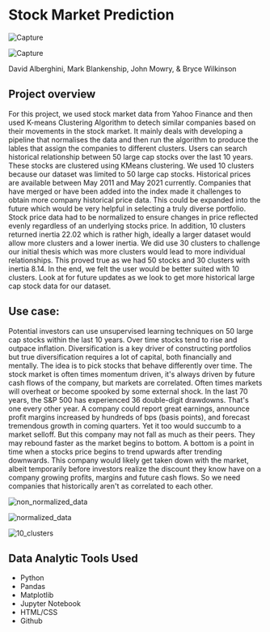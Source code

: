 # Stock Market Prediction

![Capture](https://user-images.githubusercontent.com/75405590/120405085-015c2180-c305-11eb-9193-89674861be1d.JPG)

![Capture](https://user-images.githubusercontent.com/72773479/126729318-a823d57c-8348-4182-a3d0-5b97f45e3ab0.png)

David Alberghini, Mark Blankenship, John Mowry, & Bryce Wilkinson

## Project overview
For this project, we used stock market data from Yahoo Finance and then used K-means Clustering Algorithm to detech similar companies based on their movements in the stock market. It mainly deals with developing a pipeline that normalises the data and then run the algorithm to produce the lables that assign the companies to different clusters. Users can search historical relationship between 50 large cap stocks over the last 10 years. These stocks are clustered using KMeans clustering. We used 10 clusters because our dataset was limited to 50 large cap stocks. Historical prices are available between May 2011 and May 2021 currently. Companies that have merged or have been added into the index made it challenges to obtain more company historical price data. This could be expanded into the future which would be very helpful in selecting a truly diverse portfolio. Stock price data had to be normalized to ensure changes in price reflected evenly regardless of an underlying stocks price. In addition, 10 clusters returned inertia 22.02 which is rather high, ideally a larger dataset would allow more clusters and a lower inertia. We did use 30 clusters to challenge our initial thesis which was more clusters would lead to more individual relationships. This proved true as we had 50 stocks and 30 clusters with inertia 8.14. In the end, we felt the user would be better suited with 10 clusters. Look at for future updates as we look to get more historical large cap stock data for our dataset. 

## Use case:
Potential investors can use unsupervised learning techniques on 50 large cap stocks within the last 10 years. Over time stocks tend to rise and outpace inflation. Diversification is a key driver of constructing portfolios but true diversification requires a lot of capital, both financially and mentally. The idea is to pick stocks that behave differently over time. The stock market is often times momentum driven, it's always driven by future cash flows of the company, but markets are correlated. Often times markets will overheat or become spooked by some external shock. In the last 70 years, the S&P 500 has experienced 36 double-digit drawdowns. That's one every other year. A company could report great earnings, announce profit margins increased by hundreds of bps (basis points), and forecast tremendous growth in coming quarters. Yet it too would succumb to a market selloff. But this company may not fall as much as their peers. They may rebound faster as the market begins to bottom. A bottom is a point in time when a stocks price begins to trend upwards after trending downwards. This company would likely get taken down with the market, albeit temporarily before investors realize the discount they know have on a company growing profits, margins and future cash flows. So we need companies that historically aren't as correlated to each other.  

![non_normalized_data](https://user-images.githubusercontent.com/72773479/126731939-77b3898c-9c86-4645-94ec-7a5198028aa6.jpg)

![normalized_data](https://user-images.githubusercontent.com/72773479/126732075-7c780c20-2bdd-4674-990e-a3eae86c4a72.jpg)

![10_clusters](https://user-images.githubusercontent.com/72773479/126732095-1d235c7e-c2ea-4a0b-bbcf-f7bc13ec3e63.jpg)


## Data Analytic Tools Used
  * Python
  * Pandas
  * Matplotlib
  * Jupyter Notebook
  * HTML/CSS
  * Github


